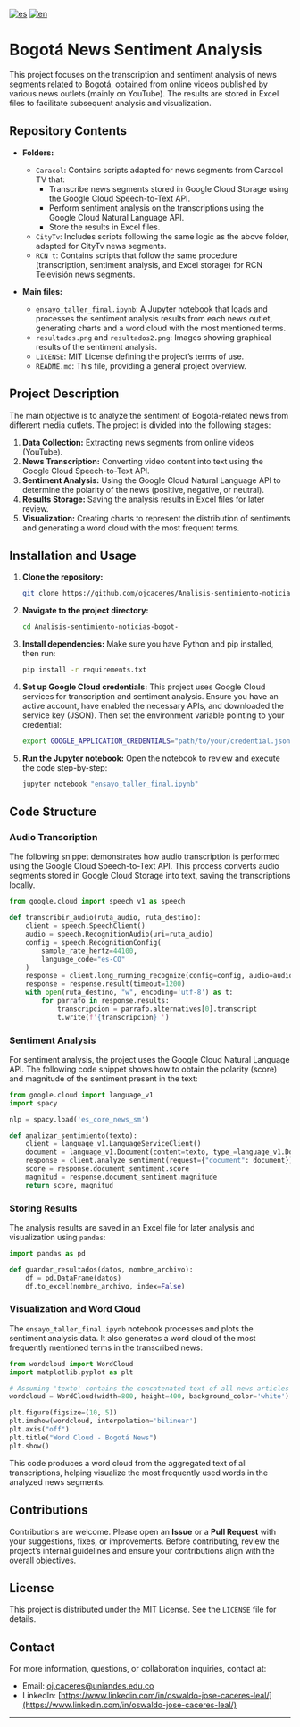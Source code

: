 [![es](https://img.shields.io/badge/lang-es-yellow.svg)](https://github.com/ojcaceres/Analisis-sentimiento-noticias-bogot-/blob/main/README.md)
[![en](https://img.shields.io/badge/lang-en-red.svg)](https://github.com/ojcaceres/Analisis-sentimiento-noticias-bogot-/blob/main/README.en.md)

# Bogotá News Sentiment Analysis

This project focuses on the transcription and sentiment analysis of news segments related to Bogotá, obtained from online videos published by various news outlets (mainly on YouTube). The results are stored in Excel files to facilitate subsequent analysis and visualization.

## Repository Contents

- **Folders:**
  - `Caracol`: Contains scripts adapted for news segments from Caracol TV that:
    - Transcribe news segments stored in Google Cloud Storage using the Google Cloud Speech-to-Text API.
    - Perform sentiment analysis on the transcriptions using the Google Cloud Natural Language API.
    - Store the results in Excel files.
  - `CityTv`: Includes scripts following the same logic as the above folder, adapted for CityTv news segments.
  - `RCN t`: Contains scripts that follow the same procedure (transcription, sentiment analysis, and Excel storage) for RCN Televisión news segments.

- **Main files:**
  - `ensayo_taller_final.ipynb`: A Jupyter notebook that loads and processes the sentiment analysis results from each news outlet, generating charts and a word cloud with the most mentioned terms.
  - `resultados.png` and `resultados2.png`: Images showing graphical results of the sentiment analysis.
  - `LICENSE`: MIT License defining the project’s terms of use.
  - `README.md`: This file, providing a general project overview.

## Project Description

The main objective is to analyze the sentiment of Bogotá-related news from different media outlets. The project is divided into the following stages:

1. **Data Collection:** Extracting news segments from online videos (YouTube).
2. **News Transcription:** Converting video content into text using the Google Cloud Speech-to-Text API.
3. **Sentiment Analysis:** Using the Google Cloud Natural Language API to determine the polarity of the news (positive, negative, or neutral).
4. **Results Storage:** Saving the analysis results in Excel files for later review.
5. **Visualization:** Creating charts to represent the distribution of sentiments and generating a word cloud with the most frequent terms.

## Installation and Usage

1. **Clone the repository:**
   ```bash
   git clone https://github.com/ojcaceres/Analisis-sentimiento-noticias-bogot-.git
   ```

2. **Navigate to the project directory:**
   ```bash
   cd Analisis-sentimiento-noticias-bogot-
   ```

3. **Install dependencies:**
   Make sure you have Python and pip installed, then run:
   ```bash
   pip install -r requirements.txt
   ```

4. **Set up Google Cloud credentials:**
   This project uses Google Cloud services for transcription and sentiment analysis. Ensure you have an active account, have enabled the necessary APIs, and downloaded the service key (JSON). Then set the environment variable pointing to your credential:
   ```bash
   export GOOGLE_APPLICATION_CREDENTIALS="path/to/your/credential.json"
   ```

5. **Run the Jupyter notebook:**
   Open the notebook to review and execute the code step-by-step:
   ```bash
   jupyter notebook "ensayo_taller_final.ipynb"
   ```

## Code Structure

### Audio Transcription

The following snippet demonstrates how audio transcription is performed using the Google Cloud Speech-to-Text API. This process converts audio segments stored in Google Cloud Storage into text, saving the transcriptions locally.

```python
from google.cloud import speech_v1 as speech

def transcribir_audio(ruta_audio, ruta_destino):
    client = speech.SpeechClient()
    audio = speech.RecognitionAudio(uri=ruta_audio)
    config = speech.RecognitionConfig(
        sample_rate_hertz=44100,
        language_code="es-CO"
    )
    response = client.long_running_recognize(config=config, audio=audio)
    response = response.result(timeout=1200)
    with open(ruta_destino, "w", encoding='utf-8') as t:
        for parrafo in response.results:
            transcripcion = parrafo.alternatives[0].transcript
            t.write(f'{transcripcion} ')
```

### Sentiment Analysis

For sentiment analysis, the project uses the Google Cloud Natural Language API. The following code snippet shows how to obtain the polarity (score) and magnitude of the sentiment present in the text:

```python
from google.cloud import language_v1
import spacy

nlp = spacy.load('es_core_news_sm')

def analizar_sentimiento(texto):
    client = language_v1.LanguageServiceClient()
    document = language_v1.Document(content=texto, type_=language_v1.Document.Type.PLAIN_TEXT)
    response = client.analyze_sentiment(request={"document": document})
    score = response.document_sentiment.score
    magnitud = response.document_sentiment.magnitude
    return score, magnitud
```

### Storing Results

The analysis results are saved in an Excel file for later analysis and visualization using `pandas`:

```python
import pandas as pd

def guardar_resultados(datos, nombre_archivo):
    df = pd.DataFrame(datos)
    df.to_excel(nombre_archivo, index=False)
```

### Visualization and Word Cloud

The `ensayo_taller_final.ipynb` notebook processes and plots the sentiment analysis data. It also generates a word cloud of the most frequently mentioned terms in the transcribed news:

```python
from wordcloud import WordCloud
import matplotlib.pyplot as plt

# Assuming 'texto' contains the concatenated text of all news articles
wordcloud = WordCloud(width=800, height=400, background_color='white').generate(texto)

plt.figure(figsize=(10, 5))
plt.imshow(wordcloud, interpolation='bilinear')
plt.axis("off")
plt.title("Word Cloud - Bogotá News")
plt.show()
```

This code produces a word cloud from the aggregated text of all transcriptions, helping visualize the most frequently used words in the analyzed news segments.

## Contributions

Contributions are welcome. Please open an **Issue** or a **Pull Request** with your suggestions, fixes, or improvements. Before contributing, review the project’s internal guidelines and ensure your contributions align with the overall objectives.

## License

This project is distributed under the MIT License. See the `LICENSE` file for details.

## Contact

For more information, questions, or collaboration inquiries, contact at:

- Email: oj.caceres@uniandes.edu.co
- LinkedIn: [https://www.linkedin.com/in/oswaldo-jose-caceres-leal/](https://www.linkedin.com/in/oswaldo-jose-caceres-leal/)

---
